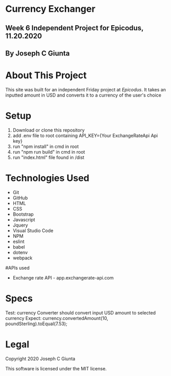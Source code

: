 # Currency Exchanger
## Week 6 Independent Project for Epicodus, 11.20.2020
## By Joseph C Giunta
# About This Project
This site was built for an independent Friday project at _Epicodus_. It takes an inputted amount in USD and converts it to a currency of the user's choice

# Setup

1. Download or clone this repository
2. add .env file to root containing API_KEY={Your ExchangeRateApi Api key}
3. run "npm  install" in cmd in root
4. run "npm run build" in cmd in root
5. run "index.html" file found in /dist

# Technologies Used
* Git
* GitHub
* HTML
* CSS
* Bootstrap
* Javascript
* Jquery
* Visual Studio Code
* NPM
* eslint
* babel
* dotenv
* webpack

#APIs used
* Exchange rate API - app.exchangerate-api.com

# Specs
Test: currency Converter should convert input USD amount to selected currency
Expect: currency.convertedAmount(10, poundSterling).toEqual(7.53);

# Legal

Copyright 2020 Joseph C Giunta

This software is licensed under the MIT license.